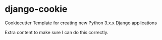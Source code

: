 # django-cookie
Cookiecutter Template for creating new Python 3.x.x Django applications

Extra content to make sure I can do this correctly.